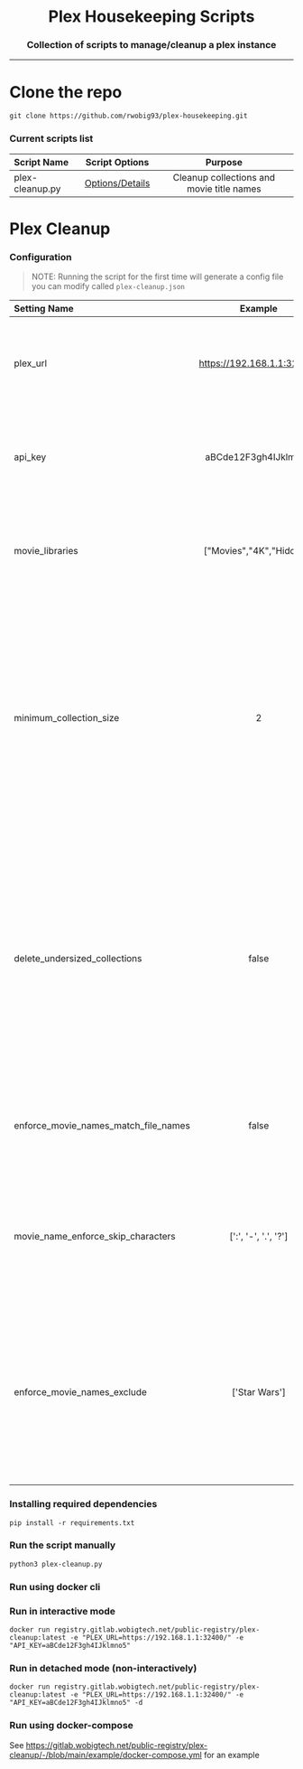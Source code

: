 <h1 align="center"> Plex Housekeeping Scripts </h1>
<h3 align="center"> Collection of scripts to manage/cleanup a plex instance </h3>

<hr/>

# Clone the repo

```shell
git clone https://github.com/rwobig93/plex-housekeeping.git
```

<h3> Current scripts list </h3>

| Script Name     |          Script Options           |                  Purpose                  |
|:----------------|:---------------------------------:|:-----------------------------------------:|
| plex-cleanup.py | [Options/Details](#plex-cleanup)  | Cleanup collections and movie title names |

# Plex Cleanup

### Configuration

 > NOTE: Running the script for the first time will generate a config file you can modify called `plex-cleanup.json`

| Setting Name                         |          Example           | Detail                                                                                                                                                                                                                       |
|:-------------------------------------|:--------------------------:|:-----------------------------------------------------------------------------------------------------------------------------------------------------------------------------------------------------------------------------|
| plex_url                             | https://192.168.1.1:32400/ | Required: URL pointing to your plex instance, can be public or private                                                                                                                                                       |
| api_key                              |    aBCde12F3gh4IJklmno5    | Required: API key from your Plex.TV account, please see [Finding Plex Token](https://support.plex.tv/articles/204059436-finding-an-authentication-token-x-plex-token/) for more details                                      |
| movie_libraries                      |  ["Movies","4K","Hidden"]  | Optional: List of your movie library names, any not included will be skipped                                                                                                                                                 |
| minimum_collection_size              |             2              | Optional: Number indicating collection size for cleanup, collection cleanup will look at any collections with less movies than the number indicated here, so 2 would mean all collections with 1 or 0 movies will be cleaned |
| delete_undersized_collections        |           false            | Optional: Whether to delete collections based on the size indicated, if false then any collections that would be cleaned up will instead be printed to the terminal and logged, if true then collections will be deleted     |
| enforce_movie_names_match_file_names |           false            | Optional: Whether to enforce movie names to match file names after sanitization                                                                                                                                              |
| movie_name_enforce_skip_characters   |    [':', '-', '.', '?']    | Optional: List of characters to ignore when comparing movie title and movie file names for name enforcement                                                                                                                  |
| enforce_movie_names_exclude          |       ['Star Wars']        | Optional: List of movie title names to ignore when enforcing movie title and file names, each entry is case sensitive and checks by doing a 'contains' operation          <br/>                                              |

<h3>Installing required dependencies</h3>

```shell
pip install -r requirements.txt
```

<h3>Run the script manually</h3>

```shell
python3 plex-cleanup.py
```

<h3>Run using docker cli</h3>

### Run in interactive mode
```shell
docker run registry.gitlab.wobigtech.net/public-registry/plex-cleanup:latest -e "PLEX_URL=https://192.168.1.1:32400/" -e "API_KEY=aBCde12F3gh4IJklmno5"
```

### Run in detached mode (non-interactively)
```shell
docker run registry.gitlab.wobigtech.net/public-registry/plex-cleanup:latest -e "PLEX_URL=https://192.168.1.1:32400/" -e "API_KEY=aBCde12F3gh4IJklmno5" -d
```

<h3>Run using docker-compose</h3>

See https://gitlab.wobigtech.net/public-registry/plex-cleanup/-/blob/main/example/docker-compose.yml for an example
